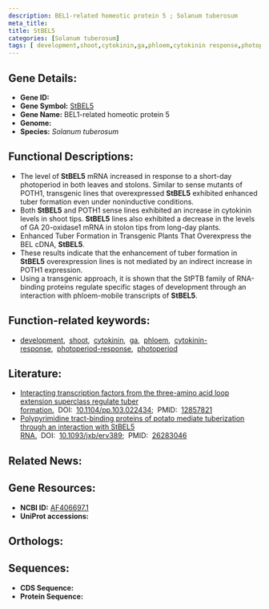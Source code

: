```yaml
---
description: BEL1-related homeotic protein 5 ; Solanum tuberosum
meta_title:
title: StBEL5
categories: [Solanum tuberosum]
tags: [ development,shoot,cytokinin,ga,phloem,cytokinin response,photoperiod response,photoperiod ]
---
```


## Gene Details:
- **Gene ID:** []()
- **Gene Symbol:** <u>StBEL5</u>
- **Gene Name:** BEL1-related homeotic protein 5
- **Genome:** []()
- **Species:** *Solanum tuberosum*

## Functional Descriptions:
   - The level of **StBEL5** mRNA increased in response to a short-day photoperiod in both leaves and stolons. Similar to sense mutants of POTH1, transgenic lines that overexpressed **StBEL5** exhibited enhanced tuber formation even under noninductive conditions.
   - Both **StBEL5** and POTH1 sense lines exhibited an increase in cytokinin levels in shoot tips. **StBEL5** lines also exhibited a decrease in the levels of GA 20-oxidase1 mRNA in stolon tips from long-day plants.
   - Enhanced Tuber Formation in Transgenic Plants That Overexpress the BEL cDNA, **StBEL5**.
   - These results indicate that the enhancement of tuber formation in **StBEL5** overexpression lines is not mediated by an indirect increase in POTH1 expression.
   - Using a transgenic approach, it is shown that the StPTB family of RNA-binding proteins regulate specific stages of development through an interaction with phloem-mobile transcripts of **StBEL5**.

## Function-related keywords:
   - [development](/tags/development/),&nbsp;&nbsp;[shoot](/tags/shoot/),&nbsp;&nbsp;[cytokinin](/tags/cytokinin/),&nbsp;&nbsp;[ga](/tags/ga/),&nbsp;&nbsp;[phloem](/tags/phloem/),&nbsp;&nbsp;[cytokinin-response](/tags/cytokinin-response/),&nbsp;&nbsp;[photoperiod-response](/tags/photoperiod-response/),&nbsp;&nbsp;[photoperiod](/tags/photoperiod/)

## Literature:
   - [Interacting transcription factors from the three-amino acid loop extension superclass regulate tuber formation.](https://doi.org/10.1104/pp.103.022434)&nbsp;&nbsp;DOI:&nbsp;&nbsp;[10.1104/pp.103.022434](https://doi.org/10.1104/pp.103.022434);&nbsp;&nbsp;PMID:&nbsp;&nbsp;[12857821](https://pubmed.ncbi.nlm.nih.gov/12857821/)
   - [Polypyrimidine tract-binding proteins of potato mediate tuberization through an interaction with StBEL5 RNA.](https://doi.org/10.1093/jxb/erv389)&nbsp;&nbsp;DOI:&nbsp;&nbsp;[10.1093/jxb/erv389](https://doi.org/10.1093/jxb/erv389);&nbsp;&nbsp;PMID:&nbsp;&nbsp;[26283046](https://pubmed.ncbi.nlm.nih.gov/26283046/)

## Related News:

## Gene Resources:
- **NCBI ID:**  [AF406697.1](https://www.ncbi.nlm.nih.gov/gene/?term=AF406697.1)
- **UniProt accessions:**  [](https://www.uniprot.org/uniprotkb//entry)

## Orthologs:

## Sequences:
- **CDS Sequence:**
- **Protein Sequence:**
